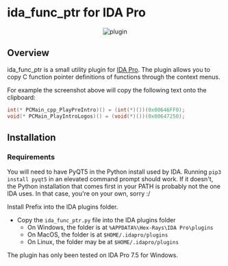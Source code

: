 # ida_func_ptr for IDA Pro

<p align="center">
<img alt="plugin" src="screenshots/main.png"/>
</p>

## Overview

ida_func_ptr is a small utility plugin for [IDA Pro](https://www.hex-rays.com/products/ida/).
The plugin allows you to copy C function pointer definitions of functions through the context menus.

For example the screenshot above will copy the following text onto the clipboard:

```c
int(* PCMain_cpp_PlayPreIntro)() = (int(*)())(0x00646FF0);
void(* PCMain_PlayIntroLogos)() = (void(*)())(0x00647250);
```

## Installation

### Requirements

You will need to have PyQT5 in the Python install used by IDA.
Running `pip3 install pyqt5` in an elevated command prompt should work.
If it doesn't, the Python installation that comes first in your PATH is probably not the one IDA uses.
In that case, you're on your own, sorry :/

Install Prefix into the IDA plugins folder.

- Copy the `ida_func_ptr.py` file into the IDA plugins folder
    - On Windows, the folder is at `%APPDATA%\Hex-Rays\IDA Pro\plugins`
    - On MacOS, the folder is at `$HOME/.idapro/plugins`
    - On Linux, the folder may be at `$HOME/.idapro/plugins`

The plugin has only been tested on IDA Pro 7.5 for Windows.
